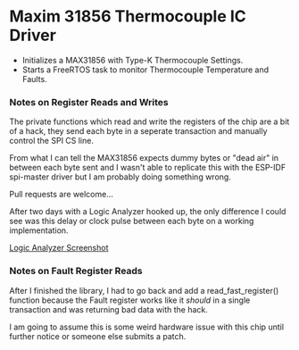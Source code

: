 # Maxim 31856 Thermocouple IC Driver

* Initializes a MAX31856 with Type-K Thermocouple Settings.
* Starts a FreeRTOS task to monitor Thermocouple Temperature and Faults.

### Notes on Register Reads and Writes

The private functions which read and write the registers of the chip are a bit of a hack, they send each byte in a seperate transaction and manually control the SPI CS line.

From what I can tell the MAX31856 expects dummy bytes or "dead air" in between each byte sent and I wasn't able to replicate this with the ESP-IDF spi-master driver but I am probably doing something wrong. 

Pull requests are welcome...

After two days with a Logic Analyzer hooked up, the only difference I could see was this delay or clock pulse between each byte on a working implementation.

[Logic Analyzer Screenshot](https://imgur.com/a/GD3RvAK)

### Notes on Fault Register Reads

After I finished the library, I had to go back and add a read_fast_register() function because the Fault register works like it *should* in a single transaction and was returning bad data with the hack.

I am going to assume this is some weird hardware issue with this chip until further notice or someone else submits a patch.
